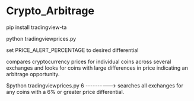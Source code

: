 # Crypto_Arbitrage

pip install tradingview-ta

python tradingviewprices.py <PERCENT TO ARBITRAGE BY>

set PRICE_ALERT_PERCENTAGE to desired differential 

compares cryptocurrency prices for individual coins across several exchanges and looks for coins with large differences in price indicating an arbitrage opportunity.

$python tradingviewprices.py 6  ----------> searches all exchanges for any coins with a 6% or greater price differential.
